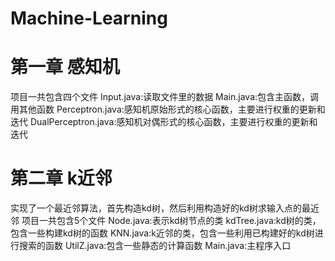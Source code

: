 # Machine-Learning
# 第一章 感知机
 项目一共包含四个文件
 Input.java:读取文件里的数据
 Main.java:包含主函数，调用其他函数
 Perceptron.java:感知机原始形式的核心函数，主要进行权重的更新和迭代
 DualPerceptron.java:感知机对偶形式的核心函数，主要进行权重的更新和迭代
# 第二章 k近邻
 实现了一个最近邻算法，首先构造kd树，然后利用构造好的kd树求输入点的最近邻
 项目一共包含5个文件
 Node.java:表示kd树节点的类
 kdTree.java:kd树的类，包含一些构建kd树的函数
 KNN.java:k近邻的类，包含一些利用已构建好的kd树进行搜索的函数
 UtilZ.java:包含一些静态的计算函数
 Main.java:主程序入口
